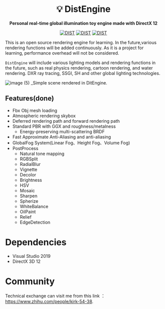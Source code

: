 <div align="center">

# 💡 DistEngine

**Personal real-time global illumination toy engine made with DirectX 12**

[![DIST](https://img.shields.io/badge/dist-open%20source-blueviolet.svg)]()
[![DIST](https://img.shields.io/badge/demo-20220722-brightgreen)]()
[![DIST](https://img.shields.io/static/v1?label=license&message=MIT&color=green)](https://opensource.org/licenses/MIT)
</div>


This is an open source rendering engine for learning. In the future,various rendering functions will be added continuously. As it is a project for learning, performance overhead will not be considered.

`DistEngine` will include various lighting models and rendering functions in the future, such as real physics rendering, cartoon rendering, and water rendering. DXR ray tracing, SSGI, SH and other global lighting technologies.


![image (5)](https://imgur.com/Oeovi71.png)
_Simple scene rendered in DitEngine. 

## Features(done)

* Fbx Obj mesh loading
* Atmospheric rendering skybox
* Deferred rendering path and forward rendering path
* Standard PBR with GGX and roughness/metalness
  * Energy-preserving multi-scattering BRDF
* Fast Approximate Anti-Aliasing and anti-aliasing
* GlobalFog System(Linear Fog、Height Fog、Volume Fog)
* PostProcess
  * Natural tone mapping
  * RGBSplit
  * RadialBlur
  * Vignette
  * Decolor
  * Brightness
  * HSV
  * Mosaic
  * Sharpen
  * Spherize
  * WhiteBalance
  * OilPaint
  * Relief
  * EdgeDetection


# Dependencies
- Visual Studio 2019
- DirectX 3D 12

# Community
Technical exchange can visit me from this link ：https://www.zhihu.com/people/kirk-54-38.
